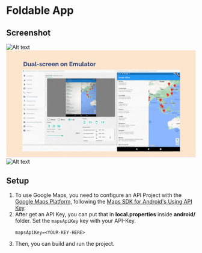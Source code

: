 # Foldable App

## Screenshot
![Alt text](assets/droidjam-github-01.gif?raw=true "Dual Screen with TwoPage Widget")
![Alt text](assets/droidjam-github-02.gif?raw=true "Dual Screen on Emulator")
![Alt text](assets/droidjam-github-03.gif?raw=true "Combine with Navigation")

## Setup
1. To use Google Maps, you need to configure an API Project with the [Google Maps Platform](https://cloud.google.com/maps-platform/), following the [Maps SDK for Android's Using API Key](https://developers.google.com/maps/documentation/android-sdk/signup). 
2. After get an API Key, you can put that in **local.properties** inside **android/** folder. Set the `mapsApiKey` key with your API-Key.
    ```
    mapsApiKey=<YOUR-KEY-HERE>
    ```
3. Then, you can build and run the project.
